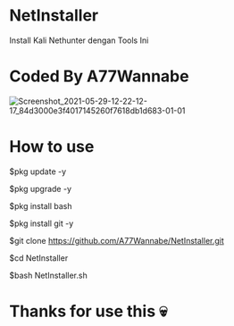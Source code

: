 # NetInstaller

Install Kali Nethunter dengan Tools Ini

# Coded By A77Wannabe

![Screenshot_2021-05-29-12-22-12-17_84d3000e3f4017145260f7618db1d683-01-01](https://user-images.githubusercontent.com/84968403/120059221-43bdfe00-c07a-11eb-8beb-6cd74f33920a.jpeg)

# How to use

$pkg update -y

$pkg upgrade -y

$pkg install bash

$pkg install git -y

$git clone https://github.com/A77Wannabe/NetInstaller.git

$cd NetInstaller

$bash NetInstaller.sh

# Thanks for use this 💀
